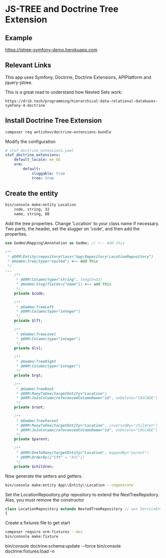 # JS-TREE and Doctrine Tree Extension

## Example

https://jstree-symfony-demo.herokuapp.com

## Relevant Links

This app uses Symfony, Doctrine, Doctrine Extensions, APIPlatform
and jquery-jstree.

This is a great read to understand how Nested Sets work:

    https://drib.tech/programming/hierarchical-data-relational-databases-symfony-4-doctrine

## Install Doctrine Tree Extension

```bash
composer req antishov/doctrine-extensions-bundle
```

Modify the configuration
```yaml
# stof_doctrine_extensions.yaml
stof_doctrine_extensions:
    default_locale: en_US
    orm:
        default:
            sluggable: true
            tree: true

```

## Create the entity

```bash
bin/console make:entity Location
    code, string, 32
    name, string, 80
```

Add the tree properties.  Change 'Location' to your class name if necessary.
Two parts, the header, set the slugger on 'code', and then add the properties.

```php
use Gedmo\Mapping\Annotation as Gedmo; // <-- Add this

/**
 * @ORM\Entity(repositoryClass="App\Repository\LocationRepository")
 * @Gedmo\Tree(type="nested") <-- Add This
 */
...
    /**
     * @ORM\Column(type="string", length=32)
     * @Gedmo\Slug(fields={"name"}) <-- add this
     */
    private $code;

```   

```php
    /**
     * @Gedmo\TreeLeft
     * @ORM\Column(type="integer")
     */
    private $lft;

    /**
     * @Gedmo\TreeLevel
     * @ORM\Column(type="integer")
     */
    private $lvl;

    /**
     * @Gedmo\TreeRight
     * @ORM\Column(type="integer")
     */
    private $rgt;

    /**
     * @Gedmo\TreeRoot
     * @ORM\ManyToOne(targetEntity="Location")
     * @ORM\JoinColumn(referencedColumnName="id", onDelete="CASCADE")
     */
    private $root;

    /**
     * @Gedmo\TreeParent
     * @ORM\ManyToOne(targetEntity="Location", inversedBy="children")
     * @ORM\JoinColumn(referencedColumnName="id", onDelete="CASCADE")
     */
    private $parent;

    /**
     * @ORM\OneToMany(targetEntity="Location", mappedBy="parent")
     * @ORM\OrderBy({"lft" = "ASC"})
     */
    private $children;

```

Now generate the setters and getters.

```bash
bin/console make:entity App\\Entity\\Location --regenerate
```

Set the LocationRepository.php repository to extend the NestTreeRepsitory.  Alas, you must remove the constructor
```php
class LocationRepository extends NestedTreeRepository // was ServiceEntityRepository
{

```

Create a fixtures file to get start

```bash
composer require orm-fixtures --dev 
bin/console make:fixture
```

bin/console doctrine:schema:update --force
bin/console doctrine:fixtures:load -n



